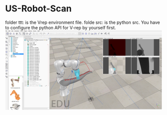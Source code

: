 # US-Robot-Scan
folder ttt: is the Vrep environment file.
folde src: is the python src.
You have to configure the python API for V-rep by yourself first. 
![image](https://github.com/zhoushuai123/US-Robot-Scan/blob/main/image/Title.png)
